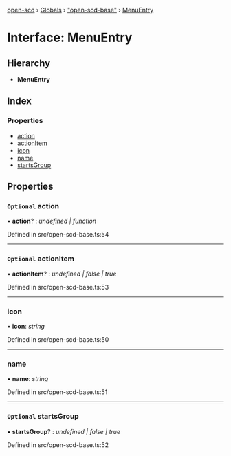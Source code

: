 [open-scd](../README.md) › [Globals](../globals.md) › ["open-scd-base"](../modules/_open_scd_base_.md) › [MenuEntry](_open_scd_base_.menuentry.md)

# Interface: MenuEntry

## Hierarchy

* **MenuEntry**

## Index

### Properties

* [action](_open_scd_base_.menuentry.md#optional-action)
* [actionItem](_open_scd_base_.menuentry.md#optional-actionitem)
* [icon](_open_scd_base_.menuentry.md#icon)
* [name](_open_scd_base_.menuentry.md#name)
* [startsGroup](_open_scd_base_.menuentry.md#optional-startsgroup)

## Properties

### `Optional` action

• **action**? : *undefined | function*

Defined in src/open-scd-base.ts:54

___

### `Optional` actionItem

• **actionItem**? : *undefined | false | true*

Defined in src/open-scd-base.ts:53

___

###  icon

• **icon**: *string*

Defined in src/open-scd-base.ts:50

___

###  name

• **name**: *string*

Defined in src/open-scd-base.ts:51

___

### `Optional` startsGroup

• **startsGroup**? : *undefined | false | true*

Defined in src/open-scd-base.ts:52
